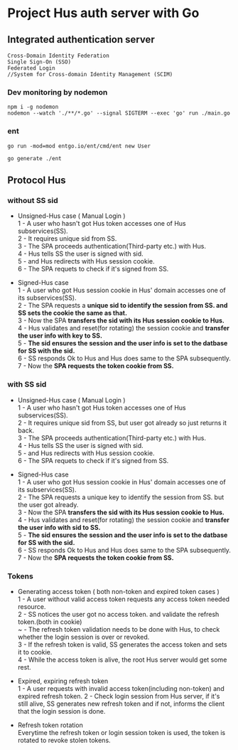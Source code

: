 # Project Hus auth server with Go

## Integrated authentication server

```
Cross-Domain Identity Federation
Single Sign-On (SSO)
Federated Login
//System for Cross-domain Identity Management (SCIM)
```

### Dev monitoring by nodemon

```
npm i -g nodemon
nodemon --watch './**/*.go' --signal SIGTERM --exec 'go' run ./main.go
```

### ent

```
go run -mod=mod entgo.io/ent/cmd/ent new User

go generate ./ent
```

## Protocol Hus
### without SS sid
- Unsigned-Hus case ( Manual Login )<br>
  1 - A user who hasn't got Hus token accesses one of Hus subservices(SS).<br>
  2 - It requires unique sid from SS.<br>
  3 - The SPA proceeds authentication(Third-party etc.) with Hus.<br>
  4 - Hus tells SS the user is signed with sid.<br>
  5 - and Hus redirects with Hus session cookie.<br>
  6 - The SPA requets to check if it's signed from SS.<br>

- Signed-Hus case<br>
  1 - A user who got Hus session cookie in Hus' domain accesses one of its subservices(SS).<br>
  2 - The SPA requests a **unique sid to identify the session from SS. and SS sets the cookie the same as that.**<br>
  3 - Now the SPA **transfers the sid with its Hus session cookie to Hus.**<br>
  4 - Hus validates and reset(for rotating) the session cookie and **transfer the user info with key to SS.**<br>
  5 - **The sid ensures the session and the user info is set to the datbase for SS with the sid.**<br>
  6 - SS responds Ok to Hus and Hus does same to the SPA subsequently.<br>
  7 - Now the **SPA requests the token cookie from SS.**<br>
  
### with SS sid
- Unsigned-Hus case ( Manual Login )<br>
  1 - A user who hasn't got Hus token accesses one of Hus subservices(SS).<br>
  2 - It requires unique sid from SS, but user got already so just returns it back.<br>
  3 - The SPA proceeds authentication(Third-party etc.) with Hus.<br>
  4 - Hus tells SS the user is signed with sid.<br>
  5 - and Hus redirects with Hus session cookie.<br>
  6 - The SPA requets to check if it's signed from SS.<br>

- Signed-Hus case<br>
  1 - A user who got Hus session cookie in Hus' domain accesses one of its subservices(SS).<br>
  2 - The SPA requests a unique key to identify the session from SS. but the user got already.<br>
  3 - Now the SPA **transfers the sid with its Hus session cookie to Hus.**<br>
  4 - Hus validates and reset(for rotating) the session cookie and **transfer the user info with sid to SS.**<br>
  5 - **The sid ensures the session and the user info is set to the datbase for SS with the sid.**<br>
  6 - SS responds Ok to Hus and Hus does same to the SPA subsequently.<br>
  7 - Now the **SPA requests the token cookie from SS.**<br>


### Tokens
- Generating access token ( both non-token and expired token cases )<br>
  1 - A user without valid access token requests any access token needed resource.<br>
  2 - SS notices the user got no access token. and validate the refresh token.(both in cookie)<br>
  ~ - The refresh token validation needs to be done with Hus, to check whether the login session is over or revoked.<br>
  3 - If the refresh token is valid, SS generates the access token and sets it to cookie.<br>
  4 - While the access token is alive, the root Hus server would get some rest.<br>

- Expired, expiring refresh token<br>
  1 - A user requests with invalid access token(including non-token) and expired refresh token.
  2 - Check login session from Hus server, if it's still alive, SS generates new refresh token and if not, informs the client that the login session is done.<br>

- Refresh token rotation<br>
  Everytime the refresh token or login session token is used, the token is rotated to revoke stolen tokens.
